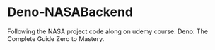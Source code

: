 # Deno-NASABackend
Following the NASA project code along on udemy course: Deno: The Complete Guide Zero to Mastery. 
